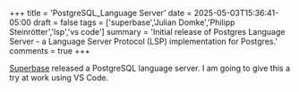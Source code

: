 +++
title = 'PostgreSQL_Language Server'
date = 2025-05-03T15:36:41-05:00
draft = false
tags = ['superbase','Julian Domke','Philipp Steinrötter','lsp','vs code']
summary = 'Initial release of Postgres Language Server - a Language Server Protocol (LSP) implementation for Postgres.'
comments = true
+++

[Superbase](https://supabase.com/blog/postgres-language-server) released a
PostgreSQL language server.
I am going to give this a try at work using VS Code.
